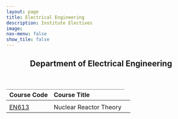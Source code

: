 ```yaml
---
layout: page
title: Electrical Engineering
description: Institute Electives
image: 
nav-menu: false
show_tile: false
---
```


<!-- Main -->
<div id="main" class="alt">

<!-- One -->
<section id="one">
	<div class="inner">
		<header class="major">
			<h2>Department of Electrical Engineering</h2>
		</header>

<!-- Content -->
<style type="text/css">
.tg  {border-collapse:collapse;border-spacing:0;}
.tg .tg-fymr{border-color:inherit;font-weight:bold;text-align:left;vertical-align:top}
.tg .tg-0pky{border-color:inherit;text-align:left;vertical-align:top}
.tg .tg-7btt{border-color:inherit;font-weight:bold;text-align:center;vertical-align:top}
</style>
<table class="tg">
<thead>
  <tr>
    <th class="tg-fymr">Course Code</th>
    <th class="tg-fymr">Course Title</th>
    
  </tr>
</thead>
<tbody>
  <tr>
     <td class="tg-0pky"></td>
     <td class="tg-0pky"></td>
     <td class="tg-0pky"></td>
  </tr>
 <tr> 
	 <td class="tg-0pky"><a href="en/en613.html">EN613</a></td>
     <td class="tg-0pky">Nuclear Reactor Theory </td>
 </tr>
